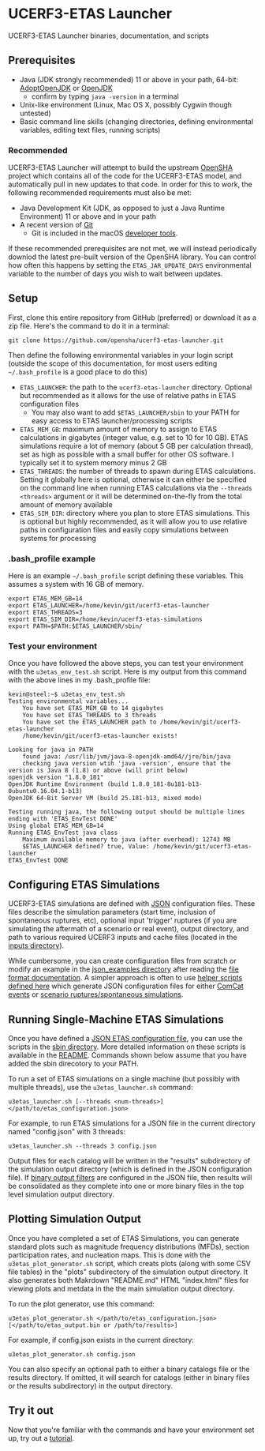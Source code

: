 # UCERF3-ETAS Launcher

UCERF3-ETAS Launcher binaries, documentation, and scripts

## Prerequisites

* Java (JDK strongly recommended) 11 or above in your path, 64-bit: [AdoptOpenJDK](https://adoptopenjdk.net/) or [OpenJDK](https://jdk.java.net/)
  * confirm by typing `java -version` in a terminal
* Unix-like environment (Linux, Mac OS X, possibly Cygwin though untested)
* Basic command line skills (changing directories, defining environmental variables, editing text files, running scripts)

### Recommended

UCERF3-ETAS Launcher will attempt to build the upstream [OpenSHA](https://github.com/opensha/opensha) project which contains all of the code for the UCERF3-ETAS model, and automatically pull in new updates to that code. In order for this to work, the following recommended requirements must also be met:

* Java Development Kit (JDK, as opposed to just a Java Runtime Environment) 11 or above and in your path
* A recent version of [Git](https://git-scm.com/downloads)
    - Git is included in the macOS [developer tools](https://developer.apple.com/xcode/).

If these recommended prerequisites are not met, we will instead periodically downlod the latest pre-built version of the OpenSHA library. You can control how often this happens by setting the `ETAS_JAR_UPDATE_DAYS` environmental variable to the number of days you wish to wait between updates.

## Setup

First, clone this entire repository from GitHub (preferred) or download it as a zip file. Here's the command to do it in a terminal:

`git clone https://github.com/opensha/ucerf3-etas-launcher.git`

Then define the following environmental variables in your login script (outside the scope of this documentation, for most users editing `~/.bash_profile` is a good place to do this)

  * `ETAS_LAUNCHER`: the path to the `ucerf3-etas-launcher` directory. Optional but recommended as it allows for the use of relative paths in ETAS configuration files
    * You may also want to add `$ETAS_LAUNCHER/sbin` to your PATH for easy access to ETAS launcher/processing scripts
  * `ETAS_MEM_GB`: maximum amount of memory to assign to ETAS calculations in gigabytes (integer value, e.g. set to 10 for 10 GB). ETAS simulations require a lot of memory (about 5 GB per calculation thread), set as high as possible with a small buffer for other OS software. I typically set it to system memory minus 2 GB
  * `ETAS_THREADS`: the number of threads to spawn during ETAS calculations. Setting it globally here is optional, otherwise it can either be specified on the command line when running ETAS calculations via the `--threads <threads>` argument or it will be determined on-the-fly from the total amount of memory available
  * `ETAS_SIM_DIR`: directory where you plan to store ETAS simulations. This is optional but highly recommended, as it will allow you to use relative paths in configuration files and easily copy simulations between systems for processing
  
### .bash_profile example

Here is an example `~/.bash_profile` script defining these variables. This assumes a system with 16 GB of memory.

```
export ETAS_MEM_GB=14
export ETAS_LAUNCHER=/home/kevin/git/ucerf3-etas-launcher
export ETAS_THREADS=3
export ETAS_SIM_DIR=/home/kevin/ucerf3-etas-simulations
export PATH=$PATH:$ETAS_LAUNCHER/sbin/
```

### Test your environment

Once you have followed the above steps, you can test your environment with the `u3etas_env_test.sh` script. Here is my output from this command with the above lines in my .bash_profile file:

```
kevin@steel:~$ u3etas_env_test.sh 
Testing environmental variables...
	You have set ETAS_MEM_GB to 14 gigabytes
	You have set ETAS_THREADS to 3 threads
	You have set the ETAS_LAUNCHER path to /home/kevin/git/ucerf3-etas-launcher
	/home/kevin/git/ucerf3-etas-launcher exists!

Looking for java in PATH
	found java: /usr/lib/jvm/java-8-openjdk-amd64//jre/bin/java
	checking java version wtih 'java -version', ensure that the version is Java 8 (1.8) or above (will print below)
openjdk version "1.8.0_181"
OpenJDK Runtime Environment (build 1.8.0_181-8u181-b13-0ubuntu0.16.04.1-b13)
OpenJDK 64-Bit Server VM (build 25.181-b13, mixed mode)

Testing running java, the following output should be multiple lines ending with 'ETAS_EnvTest DONE'
Using global ETAS_MEM_GB=14
Running ETAS_EnvTest java class
	Maximum available memory to java (after overhead): 12743 MB
	$ETAS_LAUNCHER defined? true, Value: /home/kevin/git/ucerf3-etas-launcher
ETAS_EnvTest DONE
```

## Configuring ETAS Simulations

UCERF3-ETAS simulations are defined with [JSON](https://beginnersbook.com/2015/04/json-tutorial/) configuration files. These files describe the simulation parameters (start time, inclusion of spontaneous ruptures, etc), optional input 'trigger' ruptures (if you are simulating the aftermath of a scenario or real event), output directory, and path to various required UCERF3 inputs and cache files (located in the [inputs directory](inputs)).

While cumbersome, you can create configuration files from scratch or modify an example in the [json_examples directory](json_examples) after reading the [file format documentation](doc/json_configuration_format.md). A simpler approach is often to use [helper scripts defined here](doc/configuring_simulations.md) which generate JSON configuration files for either [ComCat events](doc/configuring_simulations.md#configuring-simulations-for-comcat-events) or [scenario ruptures/spontaneous simulations](doc/configuring_simulations.md#configuring-simulations-for-scenarios-or-spontaneous-events).

## Running Single-Machine ETAS Simulations

Once you have defined a [JSON ETAS configuration file](json_examples), you can use the scripts in the [sbin directory](sbin). More detailed information on these scripts is available in the [README](doc/scripts.md). Commands shown below assume that you have added the sbin direcotory to your PATH.

To run a set of ETAS simulations on a single machine (but possibly with multiple threads), use the `u3etas_launcher.sh` command:

`u3etas_launcher.sh [--threads <num-threads>] </path/to/etas_configuration.json>`

For example, to run ETAS simulations for a JSON file in the current directory named "config.json" with 3 threads:

`u3etas_launcher.sh --threads 3 config.json`

Output files for each catalog will be written in the "results" subdirectory of the simulation output directory (which is defined in the JSON configuration file). If [binary output filters](doc/json_configuration_format.md#binary-output-filters) are configured in the JSON file, then results will be consolidated as they complete into one or more binary files in the top level simulation output directory.

## Plotting Simulation Output

Once you have completed a set of ETAS Simulations, you can generate standard plots such as magnitude frequency distributions (MFDs), section participation rates, and nucleation maps. This is done with the `u3etas_plot_generator.sh` script, which creats plots (along with some CSV file tables) in the "plots" subdirectory of the simulation output directory. It also generates both Makrdown "README.md" HTML "index.html" files for viewing plots and metdata in the the main simulation output directory.

To run the plot generator, use this command:

`u3etas_plot_generator.sh </path/to/etas_configuration.json> [</path/to/etas_output.bin or /path/to/results>]`

For example, if config.json exists in the current directory:

`u3etas_plot_generator.sh config.json`

You can also specify an optional path to either a binary catalogs file or the results directory. If omitted, it will search for catalogs (either in binary files or the results subdirectory) in the output directory.

## Try it out

Now that you're familiar with the commands and have your environment set up, try out a [tutorial](tutorial).
